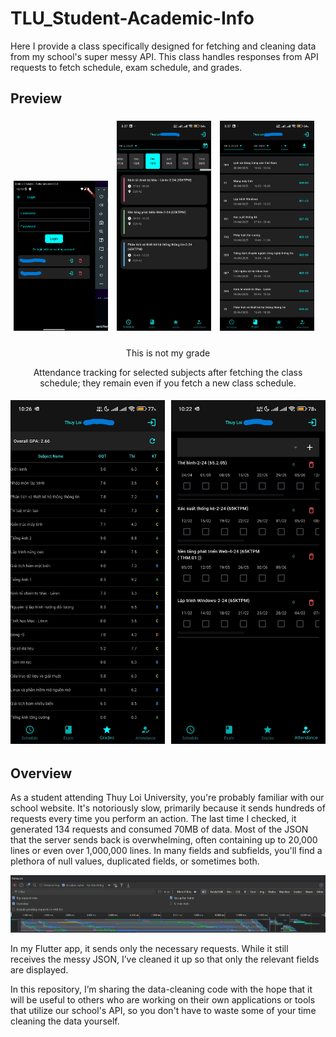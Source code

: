 # TLU_Student-Academic-Info
Here I provide a class specifically designed for fetching and cleaning data from my school's super messy API. This class handles responses from API requests to fetch schedule, exam schedule, and grades.

## Preview

<style>
  .image-container {
    display: flex;
    justify-content: space-between;
    flex-wrap: wrap;
  }
  .first-row {
    margin-bottom: 5px;
  }
  .image-container img {
    max-width: 30%;
    height: auto;
    margin: 5px;
  }
  .small-div {
    display: flex;
    flex-direction: column; 
    flex: 1;
    margin: 0 5px;
    text-align: center;
  }
  .small-div .imgs {
    display: flex;
    justify-content: center;
  }
  .small-div img {
    max-width: 50%; 
    margin: 5px;
  }
</style>

<div class="image-container">
    <div class="first-row">
        <img src="previews/login.png" alt="Login Preview">
        <img src="previews/class_schedule.jpg" alt="Class Schedule">
        <img src="previews/exam_schedule.jpg" alt="Exam Schedule">
    </div>

  <div class="small-div">
    <div class="text">
        <p>This is not my grade</p>
        <p>Attendance tracking for selected subjects after fetching the class schedule; they remain even if you fetch a new class schedule.</p>
    </div>
    <div class="imgs">    
        <img src="previews/grade.jpg" alt="Grade">
        <img src="previews/attendance_tracking.jpg" alt="Attendance Tracking">
    </div>
  </div>
</div>

## Overview
As a student attending Thuy Loi University, you're probably familiar with our school website. It's notoriously slow, primarily because it sends hundreds of requests every time you perform an action. The last time I checked, it generated 134 requests and consumed 70MB of data. Most of the JSON that the server sends back is overwhelming, often containing up to 20,000 lines or even over 1,000,000 lines. In many fields and subfields, you'll find a plethora of null values, duplicated fields, or sometimes both.

![Multiple unnecessary and resource-inefficient API requests](network_requests.png)

In my Flutter app, it sends only the necessary requests. While it still receives the messy JSON, I’ve cleaned it up so that only the relevant fields are displayed.

In this repository, I’m sharing the data-cleaning code with the hope that it will be useful to others who are working on their own applications or tools that utilize our school's API, so you don't have to waste some of your time cleaning the data yourself.
